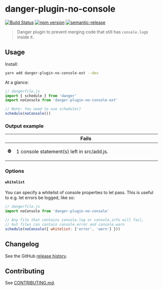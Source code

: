 # danger-plugin-no-console

[![Build Status](https://travis-ci.org/rizalibnu/danger-plugin-no-console.svg?branch=master)](https://travis-ci.org/rizalibnu/danger-plugin-no-console)
[![npm version](https://badge.fury.io/js/danger-plugin-no-console.svg)](https://badge.fury.io/js/danger-plugin-no-console)
[![semantic-release](https://img.shields.io/badge/%20%20%F0%9F%93%A6%F0%9F%9A%80-semantic--release-e10079.svg)](https://github.com/semantic-release/semantic-release)

> Danger plugin to prevent merging code that still has `console.log`s inside it.

## Usage

Install:

```sh
yarn add danger-plugin-no-console-ext --dev
```

At a glance:

```js
// dangerfile.js
import { schedule } from 'danger'
import noConsole from 'danger-plugin-no-console-ext'

// Note: You need to use schedule()
schedule(noConsole())
```

### Output example

<table>
  <thead>
    <tr>
      <th width="50"></th>
      <th width="100%" data-danger-table="true">Fails</th>
    </tr>
  </thead>
  <tbody><tr>
      <td>⛔️</td>
      <td>

  1 console statement(s) left in src/add.js.
  </td>
    </tr>
  </tbody>
</table>

### Options

#### `whitelist`

You can specify a whitelist of console properties to let pass. This is useful to e.g. let errors be logged, like so:

```js
// dangerfile.js
import noConsole from 'danger-plugin-no-console'

// Any file that contains console.log or console.info will fail,
// but files can contain console.error and console.warn
schedule(noConsole({ whitelist: ['error', 'warn'] }))
```

## Changelog

See the GitHub [release history](https://github.com/rizalibnu/danger-plugin-no-console/releases).

## Contributing

See [CONTRIBUTING.md](CONTRIBUTING.md).
